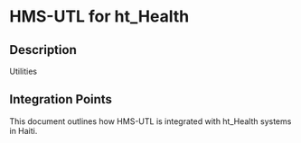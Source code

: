 # HMS-UTL for ht_Health

## Description

Utilities

## Integration Points

This document outlines how HMS-UTL is integrated with ht_Health systems in Haiti.
